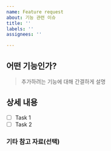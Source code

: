 ```yaml
---
name: Feature request
about: 기능 관련 이슈
title: ''
labels: ''
assignees: ''

---
```


## 어떤 기능인가?

> 추가하려는 기능에 대해 간결하게 설명

## 상세 내용

- [ ] Task 1
- [ ] Task 2

### 기타 참고 자료(선택)
